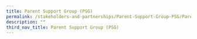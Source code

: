 ```yaml
---
title: Parent Support Group (PSG)
permalink: /stakeholders-and-partnerships/Parent-Support-Group-PSG/Parent-Support-Group-PSG/
description: ""
third_nav_title: Parent Support Group (PSG)
---
```

